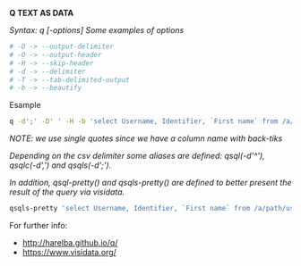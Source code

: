 **Q TEXT AS DATA**

*Syntax: q [-options] <sql-query from file.csv>*
*Some examples of options*
```bash
# -D -> --output-delimiter
# -O -> --output-header
# -H -> --skip-header
# -d -> --delimiter
# -T -> --tab-delimited-output
# -b -> --beautify
```

Esample
```bash
q -d';' -D' ' -H -b 'select Username, Identifier, `First name` from /a/path/username.csv'
```
*NOTE: we use single quotes since we have a column name with back-tiks*

*Depending on the csv delimiter some aliases are defined: qsql(-d'^'), qsqlc(-d',') and qsqls(-d';').*

*In addition, qsql-pretty() and qsqls-pretty() are defined to better present the result of the query via visidata.*

```bash
qsqls-pretty 'select Username, Identifier, `First name` from /a/path/username.csv'
```

For further info:
- http://harelba.github.io/q/
- https://www.visidata.org/
